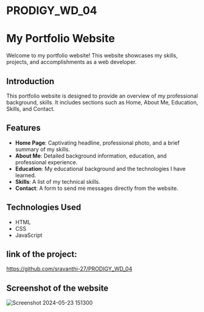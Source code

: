 # PRODIGY_WD_04

# My Portfolio Website

Welcome to my portfolio website! This website showcases my skills, projects, and accomplishments as a web developer.

## Introduction

This portfolio website is designed to provide an overview of my professional background, skills. It includes sections such as Home, About Me, Education, Skills, and Contact.

## Features

- **Home Page**: Captivating headline, professional photo, and a brief summary of my skills.
- **About Me**: Detailed background information, education, and professional experience.
- **Education**: My educational background and the technologies I have learned.
- **Skills**: A list of my technical skills.
- **Contact**: A form to send me messages directly from the website.

## Technologies Used

- HTML
- CSS
- JavaScript

 ## link of the project:

 https://github.com/sravanthi-27/PRODIGY_WD_04

 ## Screenshot of the website

 ![Screenshot 2024-05-23 151300](https://github.com/sravanthi-27/PRODIGY_WD_04/assets/170450054/9da5188a-dafd-4892-ace0-261cb13f8ba4)
